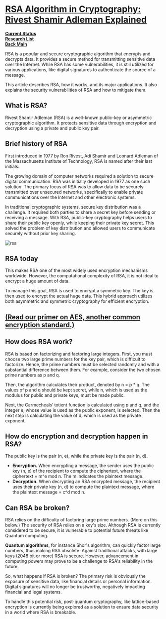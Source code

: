# **[RSA Algorithm in Cryptography: Rivest Shamir Adleman Explained](https://www.splunk.com/en_us/blog/learn/rsa-algorithm-cryptography.html#:~:text=RSA%20encrypts%20communication%20between%20two,to%20encrypt%20and%20decrypt%20messages.)**

**[Current Status](../../../../../development/status/weekly/current_status.md)**\
**[Research List](../../../../../research/research_list.md)**\
**[Back Main](../../../../../README.md)**

RSA is a popular and secure cryptographic algorithm that encrypts and decrypts data. It provides a secure method for transmitting sensitive data over the Internet. While RSA has some vulnerabilities, it is still utilized for various applications, like digital signatures to authenticate the source of a message.

This article describes RSA, how it works, and its major applications. It also explains the security vulnerabilities of RSA and how to mitigate them.

## What is RSA?

Rivest Shamir Adleman (RSA) is a well-known public-key or asymmetric cryptographic algorithm. It protects sensitive data through encryption and decryption using a private and public key pair.

## Brief history of RSA

First introduced in 1977 by Ron Rivest, Adi Shamir and Leonard Adleman of the Massachusetts Institute of Technology, RSA is named after their last initials.

The growing domain of computer networks required a solution to secure digital communication. RSA was initially developed in 1977 as one such solution. The primary focus of RSA was to allow data to be securely transmitted over unsecured networks, specifically to enable private communications over the Internet and other electronic systems.

In traditional cryptographic systems, secure key distribution was a challenge. It required both parties to share a secret key before sending or receiving a message. With RSA, public-key cryptography helps users to share their public key openly, while keeping their private key secret. This solved the problem of key distribution and allowed users to communicate securely without prior key sharing.

![rsa](https://www.splunk.com/content/dam/splunk-blogs/images/en_us/2023/01/pqe1.png)

## RSA today

This makes RSA one of the most widely used encryption mechanisms worldwide. However, the computational complexity of RSA, it is not ideal to encrypt a huge amount of data.

To manage this goal, RSA is used to encrypt a symmetric key. The key is then used to encrypt the actual huge data. This hybrid approach utilizes both asymmetric and symmetric cryptography for efficient encryption.

## **[(Read our primer on AES, another common encryption standard.)](https://www.splunk.com/en_us/blog/learn/aes-advanced-encryption-standard.html)**

## How does RSA work?

RSA is based on factorizing and factoring large integers. First, you must choose two large prime numbers for the key pair, which is difficult to factorize. Hence, the prime numbers must be selected randomly and with a substantial difference between them. For example, consider the two chosen prime numbers as p and q.

Then, the algorithm calculates their product, denoted by n = p * q. The values of p and q should be kept secret, while n, which is used as the modulus for public and private keys, must be made public.

Next, the Carmecheals’ totient function is calculated using p and q, and the integer e, whose value is used as the public exponent, is selected. Then the next step is calculating the value of d, which is used as the private exponent.

## How do encryption and decryption happen in RSA?

The public key is the pair (n, e), while the private key is the pair (n, d).

- **Encryption.** When encrypting a message, the sender uses the public key (n, e) of the recipient to compute the ciphertext, where the ciphertext = m^e mod n. The m indicates the plaintext message.
- **Decryption.** When decrypting an RSA encrypted message, the recipient uses their private key (n, d) to compute the plaintext message, where the plaintext message = c^d mod n.

## Can RSA be broken?

RSA relies on the difficulty of factoring large prime numbers. (More on this below.) The security of RSA relies on a key's size. Although RSA is currently considered to be secure, it is vulnerable to potential future threats like Quantum computing.

**Quantum algorithms**, for instance Shor's algorithm, can quickly factor large numbers, thus making RSA obsolete. Against traditional attacks, with large keys (2048 bit or more) RSA is secure. However, advancement in computing powers may prove to be a challenge to RSA's reliability in the future.

So, what happens if RSA is broken? The primary risk is obviously the exposure of sensitive data, like financial details or personal information. Digital signatures will no longer be trustworthy, negatively impacting financial and legal systems.

To handle this potential risk, post-quantum cryptography, like lattice-based encryption is currently being explored as a solution to ensure data security in a world where RSA is breakable.
